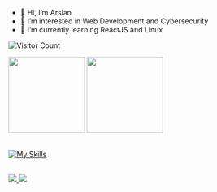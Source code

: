 - 👋 Hi, I’m Arslan
- 👀 I’m interested in Web Development and Cybersecurity
- 🌱 I’m currently learning ReactJS and Linux

<!---
arslanAta/arslanAta is a ✨ special ✨ repository because its `README.md` (this file) appears on your GitHub profile.
You can click the Preview link to take a look at your changes.
--->
<!-- GitHub Stats -->
<!-- <img height="300em"  src="https://github-readme-stats.vercel.app/api?username=Unkwebdev&&show_icons=true&hide_border=true" /> -->
<!-- <img height="300em" src="https://github-readme-stats.vercel.app/api?username=Unkwebdev&show_icons=true&include_all_commits=true&count_private=true"/> -->
![Visitor Count](https://profile-counter.glitch.me/Vatiba/count.svg)

<div>
  <img height="150em" src="https://github-readme-stats.vercel.app/api?username=arslanAta&show_icons=true&theme=react&include_all_commits=true&count_private=true"/>
  <img height="150em" src="https://github-readme-stats.vercel.app/api/top-langs/?username=arslanAta&layout=compact&langs_count=7&theme=react"/>
</div

<br>
<br>

[![My Skills](https://skillicons.dev/icons?i=react,js,ts,tailwind,html,css,vite,figma,git,vscode)](https://skillicons.dev)

<br>
<a href="https://t.me/incognito_7077" target="_blank">
  <img src="https://img.shields.io/static/v1?style=for-the-badge&message=Telegram&color=26A5E4&logo=Telegram&logoColor=FFFFFF&label=" target="_blank">
</a>

<a href="mailto:arsyakmar@gmail.com"  target="_blank">
  <img src="https://img.shields.io/badge/-Gmail-%23333?style=for-the-badge&logo=gmail&logoColor=white" target="_blank">
</a>
